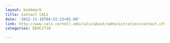 ```yaml
---
layout: bookmark
title: Contact CALS
date: '2012-11-16T04:52:22+01:00'
link: http://www.cals.cornell.edu/cals/about/administration/contact.cfm
categories: EDUC2710

---
```

